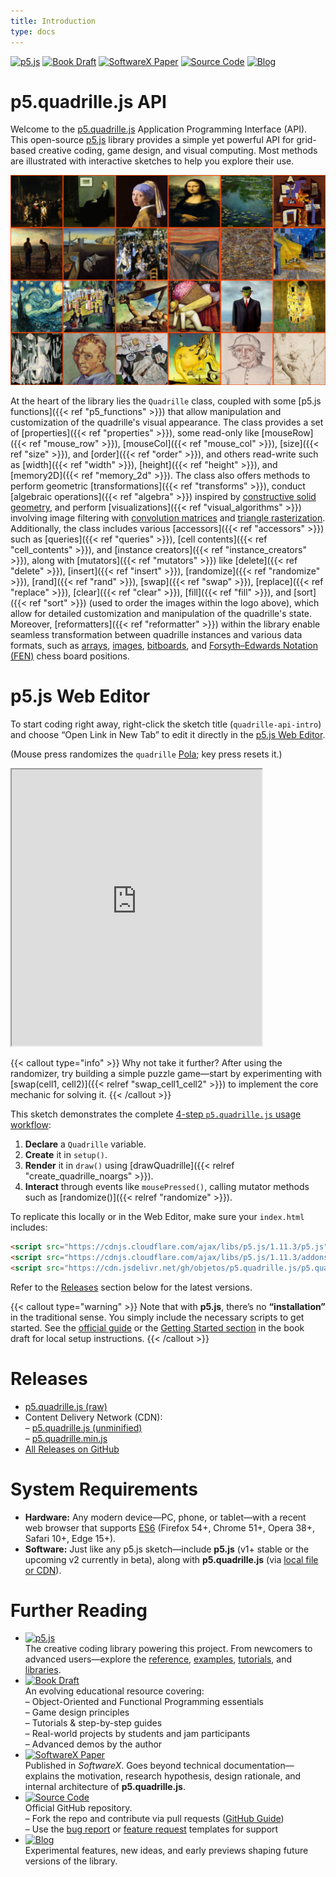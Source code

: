 ```yaml
---
title: Introduction
type: docs
---
```


[![p5.js](https://img.shields.io/badge/p5.js-ED225D?logo=p5.js&logoColor=white)](https://p5js.org/)
[![Book Draft](https://img.shields.io/badge/Book_Draft-228B22?logo=mdbook)](https://objetos.github.io/docs/)
[![SoftwareX Paper](https://img.shields.io/badge/SoftwareX_Paper-0066CC?logo=livejournal)](https://www.sciencedirect.com/science/article/pii/S2352711024002097)
[![Source Code](https://img.shields.io/badge/Source_Code-181717?logo=github)](https://github.com/objetos/p5.quadrille.js)
[![Blog](https://img.shields.io/badge/Blog-0A0A0A?logo=dev.to&logoColor=white)](https://jpcharalambosh.co/tags/p5.quadrille.js/)

# p5.quadrille.js API

Welcome to the [p5.quadrille.js](https://github.com/objetos/p5.quadrille.js) Application Programming Interface (API). This open-source [p5.js](https://p5js.org/) library provides a simple yet powerful API for grid-based creative coding, game design, and visual computing. Most methods are illustrated with interactive sketches to help you explore their use.

![Quadrille cells sorted by their luminance levels.](p5.quadrille.js.png)

At the heart of the library lies the `Quadrille` class, coupled with some [p5.js functions]({{< ref "p5_functions" >}}) that allow manipulation and customization of the quadrille's visual appearance. The class provides a set of [properties]({{< ref "properties" >}}), some read-only like [mouseRow]({{< ref "mouse_row" >}}), [mouseCol]({{< ref "mouse_col" >}}), [size]({{< ref "size" >}}), and [order]({{< ref "order" >}}), and others read-write such as [width]({{< ref "width" >}}), [height]({{< ref "height" >}}), and [memory2D]({{< ref "memory_2d" >}}). The class also offers methods to perform geometric [transformations]({{< ref "transforms" >}}), conduct [algebraic operations]({{< ref "algebra" >}}) inspired by [constructive solid geometry](https://en.wikipedia.org/wiki/Constructive_solid_geometry), and perform [visualizations]({{< ref "visual_algorithms" >}}) involving image filtering with [convolution matrices](https://en.wikipedia.org/wiki/Kernel_%28image_processing%29) and [triangle rasterization](https://fgiesen.wordpress.com/2013/02/06/the-barycentric-conspirac/). Additionally, the class includes various [accessors]({{< ref "accessors" >}}) such as [queries]({{< ref "queries" >}}), [cell contents]({{< ref "cell_contents" >}}), and [instance creators]({{< ref "instance_creators" >}}), along with [mutators]({{< ref "mutators" >}}) like [delete]({{< ref "delete" >}}), [insert]({{< ref "insert" >}}), [randomize]({{< ref "randomize" >}}), [rand]({{< ref "rand" >}}), [swap]({{< ref "swap" >}}), [replace]({{< ref "replace" >}}), [clear]({{< ref "clear" >}}), [fill]({{< ref "fill" >}}), and [sort]({{< ref "sort" >}}) (used to order the images within the logo above), which allow for detailed customization and manipulation of the quadrille's state. Moreover, [reformatters]({{< ref "reformatter" >}}) within the library enable seamless transformation between quadrille instances and various data formats, such as [arrays](https://developer.mozilla.org/en-US/docs/Web/JavaScript/Reference/Global_Objects/Array), [images](https://p5js.org/reference/#/p5.Image), [bitboards](https://en.wikipedia.org/wiki/Bitboard), and [Forsyth–Edwards Notation (FEN)](https://en.wikipedia.org/wiki/Forsyth%E2%80%93Edwards_Notation) chess board positions.

# p5.js Web Editor

To start coding right away, right-click the sketch title (`quadrille-api-intro`) and choose “Open Link in New Tab” to edit it directly in the [p5.js Web Editor](https://editor.p5js.org).

(Mouse press randomizes the `quadrille` [Pola](https://en.wikipedia.org/wiki/Policarpa_Salavarrieta); key press resets it.)  
<iframe src="https://editor.p5js.org/nakednous/full/FHb4aijva" width="400" height="442"></iframe>

{{< callout type="info" >}}
Why not take it further? After using the randomizer, try building a simple puzzle game—start by experimenting with [swap(cell1, cell2)]({{< relref "swap_cell1_cell2" >}}) to implement the core mechanic for solving it.
{{< /callout >}}

This sketch demonstrates the complete [4-step `p5.quadrille.js` usage workflow](https://github.com/objetos/p5.quadrille.js?tab=readme-ov-file#usage):

1. **Declare** a `Quadrille` variable.  
2. **Create** it in `setup()`.  
3. **Render** it in `draw()` using [drawQuadrille]({{< relref "create_quadrille_noargs" >}}).  
4. **Interact** through events like `mousePressed()`, calling mutator methods such as [randomize()]({{< relref "randomize" >}}).

To replicate this locally or in the Web Editor, make sure your `index.html` includes:

```html
<script src="https://cdnjs.cloudflare.com/ajax/libs/p5.js/1.11.3/p5.js"></script>
<script src="https://cdnjs.cloudflare.com/ajax/libs/p5.js/1.11.3/addons/p5.sound.min.js"></script>
<script src="https://cdn.jsdelivr.net/gh/objetos/p5.quadrille.js/p5.quadrille.min.js"></script>
```

Refer to the [Releases](#releases) section below for the latest versions.

{{< callout type="warning" >}}
Note that with **p5.js**, there’s no **“installation”** in the traditional sense. You simply include the necessary scripts to get started. See the [official guide](https://p5js.org/tutorials/setting-up-your-environment/) or the [Getting Started section](https://objetos.github.io/docs/p5_intro/getting_started/#html-template-for-local-development) in the book draft for local setup instructions.
{{< /callout >}}

# Releases

- [p5.quadrille.js (raw)](https://raw.githubusercontent.com/objetos/p5.quadrille.js/main/p5.quadrille.js)  
- Content Delivery Network (CDN):  
  – [p5.quadrille.js (unminified)](https://cdn.jsdelivr.net/gh/objetos/p5.quadrille.js/p5.quadrille.js)  
  – [p5.quadrille.min.js](https://cdn.jsdelivr.net/gh/objetos/p5.quadrille.js/p5.quadrille.min.js)  
- [All Releases on GitHub](https://github.com/objetos/p5.quadrille.js/releases)

# System Requirements

- **Hardware:** Any modern device—PC, phone, or tablet—with a recent web browser that supports [ES6](https://www.w3schools.com/JS/js_es6.asp) (Firefox 54+, Chrome 51+, Opera 38+, Safari 10+, Edge 15+).
- **Software:** Just like any p5.js sketch—include **p5.js** (v1+ stable or the upcoming v2 currently in beta), along with **p5.quadrille.js** (via [local file or CDN](#releases)).

# Further Reading

- [![p5.js](https://img.shields.io/badge/p5.js-ED225D?logo=p5.js&logoColor=white)](https://p5js.org/)  
  The creative coding library powering this project. From newcomers to advanced users—explore the [reference](https://p5js.org/reference/), [examples](https://p5js.org/examples/), [tutorials](https://p5js.org/learn/), and [libraries](https://p5js.org/libraries/).
- [![Book Draft](https://img.shields.io/badge/Book_Draft-228B22?logo=mdbook)](https://objetos.github.io/docs/)  
  An evolving educational resource covering:  
  – Object-Oriented and Functional Programming essentials  
  – Game design principles  
  – Tutorials & step-by-step guides  
  – Real-world projects by students and jam participants  
  – Advanced demos by the author
- [![SoftwareX Paper](https://img.shields.io/badge/SoftwareX_Paper-0066CC?logo=livejournal)](https://www.sciencedirect.com/science/article/pii/S2352711024002097)  
  Published in *SoftwareX*. Goes beyond technical documentation—explains the motivation, research hypothesis, design rationale, and internal architecture of **p5.quadrille.js**.
- [![Source Code](https://img.shields.io/badge/Source_Code-181717?logo=github)](https://github.com/objetos/p5.quadrille.js)  
  Official GitHub repository.  
  – Fork the repo and contribute via pull requests ([GitHub Guide](https://docs.github.com/en/get-started/quickstart/contributing-to-projects))  
  – Use the [bug report](https://github.com/objetos/p5.quadrille.js/blob/main/.github/ISSUE_TEMPLATE/bug_report.md) or [feature request](https://github.com/objetos/p5.quadrille.js/blob/main/.github/ISSUE_TEMPLATE/feature_request.md) templates for support
- [![Blog](https://img.shields.io/badge/Blog-0A0A0A?logo=dev.to&logoColor=white)](https://jpcharalambosh.co/tags/p5.quadrille.js/)  
  Experimental features, new ideas, and early previews shaping future versions of the library.